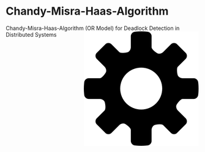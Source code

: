 # Chandy-Misra-Haas-Algorithm
Chandy-Misra-Haas-Algorithm (OR Model) for  Deadlock Detection in Distributed Systems
<img src="icon.png" align="right" />
